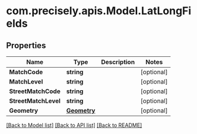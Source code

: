 # com.precisely.apis.Model.LatLongFields
## Properties

Name | Type | Description | Notes
------------ | ------------- | ------------- | -------------
**MatchCode** | **string** |  | [optional] 
**MatchLevel** | **string** |  | [optional] 
**StreetMatchCode** | **string** |  | [optional] 
**StreetMatchLevel** | **string** |  | [optional] 
**Geometry** | [**Geometry**](Geometry.md) |  | [optional] 

[[Back to Model list]](../README.md#documentation-for-models) [[Back to API list]](../README.md#documentation-for-api-endpoints) [[Back to README]](../README.md)

